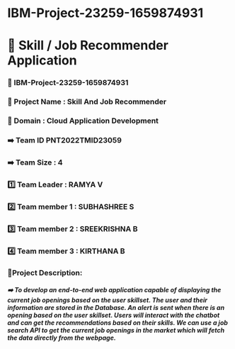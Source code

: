 # IBM-Project-23259-1659874931
# 📌 Skill / Job Recommender Application

### 📌 IBM-Project-23259-1659874931

### 📌 Project Name	: Skill And Job Recommender

### 📌 Domain :	Cloud Application Development

### ➡️ Team ID	PNT2022TMID23059
### ➡️ Team Size : 4

### 1️⃣ Team Leader :	RAMYA V

### 2️⃣ Team member 1 :	SUBHASHREE S

### 3️⃣ Team member 2 :	SREEKRISHNA B

### 4️⃣ Team member 3 :	KIRTHANA B

### 📌Project Description:

##### ➡️ To develop an end-to-end web application capable of displaying the current job openings based on the user skillset. The user and their information are stored in the Database. An alert is sent when there is an opening based on the user skillset. Users will interact with the chatbot and can get the recommendations based on their skills. We can use a job search API to get the current job openings in the market which will fetch the data directly from the webpage.
